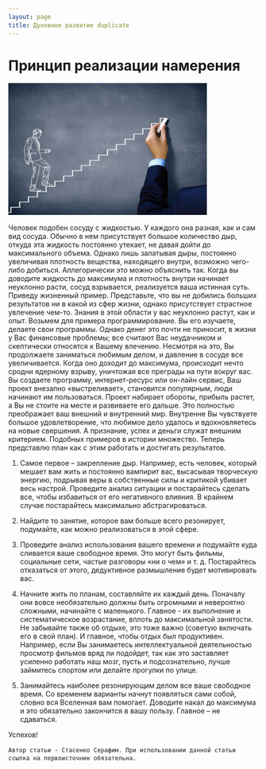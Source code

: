 ```yaml
---
layout: page
title: Духовное развитие duplicate
---
```


# Принцип реализации намерения

<img src="/images/slider/ПРН.jpg" alt="alt text" class="pull-left" title="Title" width="400" />

Человек подобен сосуду с жидкостью. У каждого она разная, как и сам вид сосуда. Обычно в нем присутствует большое количество дыр, откуда эта жидкость постоянно утекает, не давая дойти до максимального объема. Однако лишь залатывая дыры, постоянно увеличивая плотность вещества, находящего внутри, возможно чего-либо добиться. Аллегорически это можно объяснить так. Когда вы доводите жидкость до максимума и плотность внутри начинает неуклонно расти, сосуд взрывается, реализуется  ваша истинная суть. 
Приведу жизненный пример. Представьте, что вы не добились больших результатов ни в какой из сфер жизни, однако присутствует страстное увлечение чем-то. Знания в этой области у вас неуклонно растут, как и опыт. Возьмем для примера программирование. Вы его изучаете, делаете свои программы. Однако денег это почти не приносит, в жизни у Вас финансовые проблемы; все считают Вас неудачником и скептически относятся к Вашему влечению. Несмотря на это, Вы продолжаете заниматься любимым делом, и давление в сосуде все увеличивается. Когда оно доходит до максимума, происходит нечто сродни ядерному взрыву, уничтожая все преграды на пути вокруг вас. Вы создаете программу, интернет-ресурс или  он-лайн сервис, Ваш проект внезапно «выстреливает», становится популярным, люди начинают им пользоваться. Проект набирает обороты, прибыль растет, а Вы не стоите на месте и развиваете его дальше. Это полностью преображает ваш внешний и внутренний мир. Внутренне Вы чувствуете большое удовлетворение, что любимое дело удалось и вдохновляетесь на новые свершения. А признание, успех и деньги служат внешним критерием. Подобных примеров в истории множество. 
Теперь представлю план как с этим работать и достигать результатов.

1) Самое первое – закрепление дыр. Например, есть человек, который мешает вам жить и постоянно вампирит вас, высасывая творческую энергию, подрывая веры в собственные силы и критикой убивает весь настрой. Проведите анализ ситуации и постарайтесь сделать все, чтобы избавиться от его негативного влияния. В крайнем случае постарайтесь максимально абстрагироваться. 

2) Найдите то занятие, которое вам больше всего резонирует, подумайте, как можно реализоваться в этой сфере. 

3) Проведите анализ использования вашего времени и подумайте куда сливается ваше свободное время. Это могут быть фильмы, социальные сети, частые разговоры «ни о чем» и т. д. Постарайтесь отказаться от этого, дедуктивное размышление будет мотивировать вас.

4) Начните жить по планам, составляйте их каждый день. Поначалу они вовсе необязательно должны быть огромными и невероятно сложными, начинайте с маленького. Главное - их выполнение и систематическое возрастание, вплоть до максимальной занятости. Не забывайте также об отдыхе, это тоже важно (советую включать его в свой план). И главное, чтобы отдых был продуктивен. Например, если Вы занимаетесь интеллектуальной деятельностью просмотр фильмов вряд ли подойдет, так как это заставляет усиленно работать наш мозг, пусть и подсознательно, лучше займитесь спортом или делайте прогулки по улице.

5) Занимайтесь наиболее резонирующим делом все ваше свободное время. Со временем варианты начнут появляться сами собой, словно вся Вселенная вам помогает.  Доводите накал до максимума и это обязательно закончится в вашу пользу. Главное – не сдаваться.

Успехов!

	Автор статьи - Стасенко Серафим. При использовании данной статьи ссылка на первоисточник обязательна.

